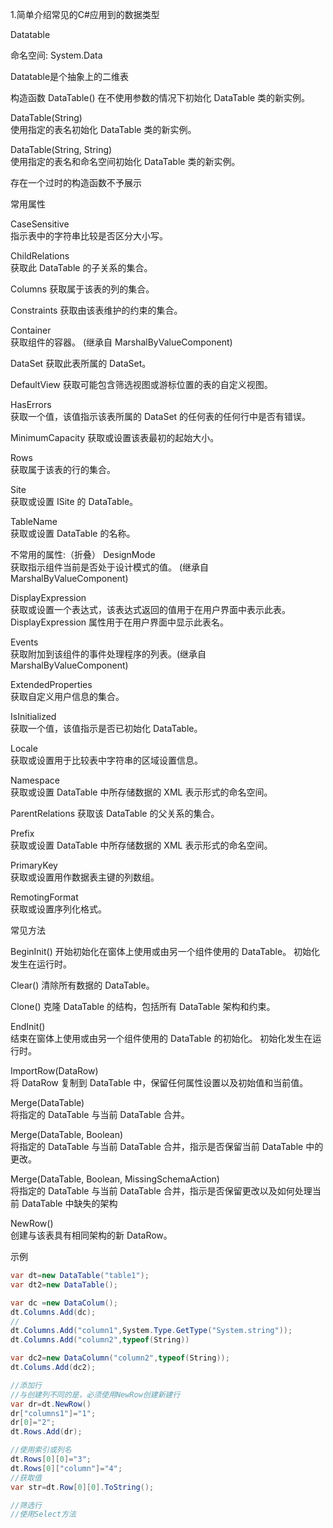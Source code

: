 


1.简单介绍常见的C#应用到的数据类型

Datatable

命名空间:
System.Data

Datatable是个抽象上的二维表

构造函数
DataTable()	
在不使用参数的情况下初始化 DataTable 类的新实例。

DataTable(String)	
使用指定的表名初始化 DataTable 类的新实例。

DataTable(String, String)	
使用指定的表名和命名空间初始化 DataTable 类的新实例。

存在一个过时的构造函数不予展示


常用属性

CaseSensitive	
指示表中的字符串比较是否区分大小写。

ChildRelations	
获取此 DataTable 的子关系的集合。

Columns	
获取属于该表的列的集合。

Constraints	
获取由该表维护的约束的集合。

Container	
获取组件的容器。
(继承自 MarshalByValueComponent)


DataSet	
获取此表所属的 DataSet。

DefaultView	
获取可能包含筛选视图或游标位置的表的自定义视图。


HasErrors	
获取一个值，该值指示该表所属的 DataSet 的任何表的任何行中是否有错误。



MinimumCapacity	
获取或设置该表最初的起始大小。


Rows	
获取属于该表的行的集合。

Site	
获取或设置 ISite 的 DataTable。

TableName	
获取或设置 DataTable 的名称。

不常用的属性:（折叠）
DesignMode	
获取指示组件当前是否处于设计模式的值。
(继承自 MarshalByValueComponent)

DisplayExpression	
获取或设置一个表达式，该表达式返回的值用于在用户界面中表示此表。 DisplayExpression 属性用于在用户界面中显示此表名。

Events	
获取附加到该组件的事件处理程序的列表。(继承自 MarshalByValueComponent)

ExtendedProperties	
获取自定义用户信息的集合。

IsInitialized	
获取一个值，该值指示是否已初始化 DataTable。

Locale	
获取或设置用于比较表中字符串的区域设置信息。

Namespace	
获取或设置 DataTable 中所存储数据的 XML 表示形式的命名空间。

ParentRelations	
获取该 DataTable 的父关系的集合。

Prefix	
获取或设置 DataTable 中所存储数据的 XML 表示形式的命名空间。

PrimaryKey	
获取或设置用作数据表主键的列数组。

RemotingFormat	
获取或设置序列化格式。

常见方法

BeginInit()	
开始初始化在窗体上使用或由另一个组件使用的 DataTable。 初始化发生在运行时。

Clear()	
清除所有数据的 DataTable。

Clone()	
克隆 DataTable 的结构，包括所有 DataTable 架构和约束。

EndInit()	
结束在窗体上使用或由另一个组件使用的 DataTable 的初始化。 初始化发生在运行时。

ImportRow(DataRow)	
将 DataRow 复制到 DataTable 中，保留任何属性设置以及初始值和当前值。

Merge(DataTable)	
将指定的 DataTable 与当前 DataTable 合并。

Merge(DataTable, Boolean)	
将指定的 DataTable 与当前 DataTable 合并，指示是否保留当前 DataTable 中的更改。

Merge(DataTable, Boolean, MissingSchemaAction)	
将指定的 DataTable 与当前 DataTable 合并，指示是否保留更改以及如何处理当前 DataTable 中缺失的架构

NewRow()	
创建与该表具有相同架构的新 DataRow。

示例

```c#
var dt=new DataTable("table1");
var dt2=new DataTable();

var dc =new DataColum();
dt.Columns.Add(dc);
//
dt.Columns.Add("column1",System.Type.GetType("System.string"));
dt.Columns.Add("column2",typeof(String))

var dc2=new DataColumn("column2",typeof(String));
dt.Colums.Add(dc2);

//添加行
//与创建列不同的是，必须使用NewRow创建新建行
var dr=dt.NewRow()
dr["columns1"]="1";
dr[0]="2";
dt.Rows.Add(dr);

//使用索引或列名
dt.Rows[0][0]="3";
dt.Rows[0]["column"]="4";
//获取值
var str=dt.Row[0][0].ToString();

//筛选行
//使用Select方法

```





